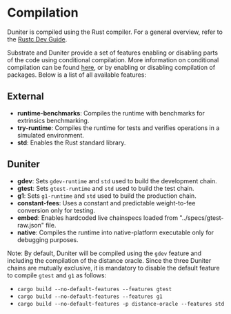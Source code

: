 # Compilation

Duniter is compiled using the Rust compiler. For a general overview, refer to the [Rustc Dev Guide](https://rustc-dev-guide.rust-lang.org/overview.html).

Substrate and Duniter provide a set of features enabling or disabling parts of the code using conditional compilation. More information on conditional compilation can be found [here](https://doc.rust-lang.org/reference/conditional-compilation.html), or by enabling or disabling compilation of packages. Below is a list of all available features:

## External

- **runtime-benchmarks**: Compiles the runtime with benchmarks for extrinsics benchmarking.
- **try-runtime**: Compiles the runtime for tests and verifies operations in a simulated environment.
- **std**: Enables the Rust standard library.

## Duniter

- **gdev**: Sets `gdev-runtime` and `std` used to build the development chain.
- **gtest**: Sets `gtest-runtime` and `std` used to build the test chain.
- **g1**: Sets `g1-runtime` and `std` used to build the production chain.
- **constant-fees**: Uses a constant and predictable weight-to-fee conversion only for testing.
- **embed**: Enables hardcoded live chainspecs loaded from "../specs/gtest-raw.json" file.
- **native**: Compiles the runtime into native-platform executable only for debugging purposes.

Note: By default, Duniter will be compiled using the `gdev` feature and including the compilation of the distance oracle. Since the three Duniter chains are mutually exclusive, it is mandatory to disable the default feature to compile `gtest` and `g1` as follows:

- `cargo build --no-default-features --features gtest`
- `cargo build --no-default-features --features g1`
- `cargo build --no-default-features -p distance-oracle --features std`
